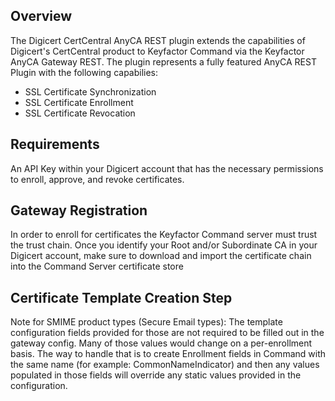 ## Overview

The Digicert CertCentral AnyCA REST plugin extends the capabilities of Digicert's CertCentral product to Keyfactor Command via the Keyfactor AnyCA Gateway REST. The plugin represents a fully featured AnyCA REST Plugin with the following capabilies:
* SSL Certificate Synchronization
* SSL Certificate Enrollment
* SSL Certificate Revocation


## Requirements

An API Key within your Digicert account that has the necessary permissions to enroll, approve, and revoke certificates.

## Gateway Registration

In order to enroll for certificates the Keyfactor Command server must trust the trust chain. Once you identify your Root and/or Subordinate CA in your Digicert account, make sure to download and import the certificate chain into the Command Server certificate store

## Certificate Template Creation Step

Note for SMIME product types (Secure Email types): The template configuration fields provided for those are not required to be filled out in the gateway config. Many of those values would change on a per-enrollment basis. The way to handle that is to create Enrollment fields in Command with the same name (for example: CommonNameIndicator) and then any values populated in those fields will override any static values provided in the configuration.

